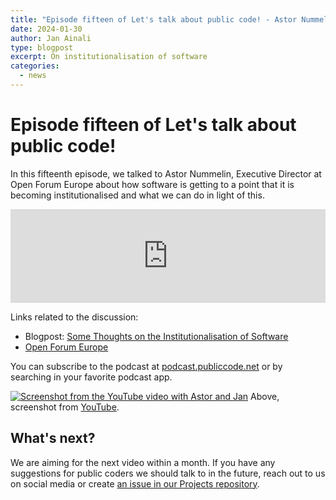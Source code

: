 ```yaml
---
title: "Episode fifteen of Let's talk about public code! - Astor Nummelin, Open Forum Europe"
date: 2024-01-30
author: Jan Ainali
type: blogpost
excerpt: On institutionalisation of software
categories:
  - news
---
```


# Episode fifteen of Let's talk about public code!

In this fifteenth episode, we talked to Astor Nummelin, Executive Director at Open Forum Europe about how software is getting to a point that it is becoming institutionalised and what we can do in light of this.

<iframe title="#15 - Astor Nummelin, Open Forum Europe" allowtransparency="true" height="150" width="100%" style="border: none; min-width: min(100%, 430px); max-width:560px; height:150px;" scrolling="no" data-name="pb-iframe-player" src="https://www.podbean.com/player-v2/?i=hxz6n-156646f-pb&from=pb6admin&share=1&download=1&rtl=0&fonts=Arial&skin=2&font-color=auto&logo_link=episode_page&btn-skin=7" loading="lazy"></iframe>

Links related to the discussion:

* Blogpost: [Some Thoughts on the Institutionalisation of Software](https://openforumeurope.org/some-thoughts-on-the-institutionalisation-of-software/)
* [Open Forum Europe](https://openforumeurope.org)

You can subscribe to the podcast at [podcast.publiccode.net](https://podcast.publiccode.net/e/lets-talk-about-public-code-15-astor-nummelin-open-forum-europe/) or by searching in your favorite podcast app.

[![Screenshot from the YouTube video with Astor and Jan]({{site.url}}/assets/screenshot-episode-15.png)](https://www.youtube.com/watch?v=bhw1P4Pl8AQ&list=PL_5ziu2gADmBPPsDlo4sMt1M7Yd8LvOBK&index=15)
Above, screenshot from [YouTube](https://www.youtube.com/watch?v=bhw1P4Pl8AQ&list=PL_5ziu2gADmBPPsDlo4sMt1M7Yd8LvOBK&index=15).

## What's next?

We are aiming for the next video within a month.
If you have any suggestions for public coders we should talk to in the future, reach out to us on social media or create [an issue in our Projects repository](https://github.com/publiccodenet/projects/issues/new).
